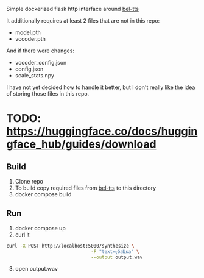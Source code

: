 Simple dockerized flask http interface around [bel-tts](https://huggingface.co/jhlfrfufyfn/bel-tts)

It additionally requires at least 2 files that are not in this repo:
- model.pth
- vocoder.pth

And if there were changes:
- vocoder_config.json
- config.json
- scale_stats.npy

I have not yet decided how to handle it better, but I don't really like the idea of storing those files in this repo.
# TODO: https://huggingface.co/docs/huggingface_hub/guides/download

## Build

1. Clone repo
2. To build copy required files from [bel-tts](https://huggingface.co/jhlfrfufyfn/bel-tts) to this directory
3. docker compose build

## Run

1. docker compose up
2. curl it
```bash
curl -X POST http://localhost:5000/synthesize \
                               -F "text=ҁбаЦка" \
                               --output output.wav
```
3. open output.wav
